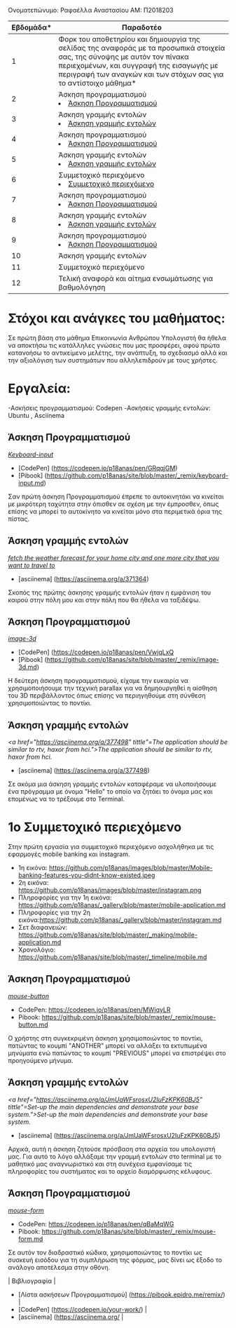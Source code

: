 Ονοματεπώνυμο: Ραφαέλλα Αναστασίου
ΑΜ: Π2018203

| Εβδομάδα* | Παραδοτέο |
| --- | --- |
| 1 | Φορκ του αποθετηρίου και δημιουργία της σελίδας της αναφοράς με τα προσωπικά στοιχεία σας, της σύνοψης με αυτόν τον πίνακα περιεχομένων, και συγγραφή της εισαγωγής με περιγραφή των αναγκών και των στόχων σας για το αντίστοιχο μάθημα* |
| 2 | Άσκηση προγραμματισμού <li><a href="#Άσκηση Προγραμματισμού"></span> <span class="toctext">Άσκηση Προγραμματισμού</span></a> |
| 3 | Άσκηση γραμμής εντολών <li><a href="#Άσκηση γραμμής εντολών"></span> <span class="toctext">Άσκηση γραμμής εντολών</span></a> |
| 4 | Άσκηση προγραμματισμού <li><a href="#Άσκηση Προγραμματισμού"></span> <span class="toctext">Άσκηση Προγραμματισμού</span></a> |
| 5 | Άσκηση γραμμής εντολών <li><a href="#Άσκηση γραμμής εντολών"></span> <span class="toctext">Άσκηση γραμμής εντολών</span></a>|
| 6 | Συμμετοχικό περιεχόμενο <li><a href="#Συμμετοχικό περιεχόμενο"></span> <span class="toctext">Συμμετοχικό περιεχόμενο</span></a>|
| 7 | Άσκηση προγραμματισμού <li><a href="#Άσκηση Προγραμματισμού"></span> <span class="toctext">Άσκηση Προγραμματισμού</span></a> |
| 8 | Άσκηση γραμμής εντολών <li><a href="#Άσκηση γραμμής εντολών"></span> <span class="toctext">Άσκηση γραμμής εντολών</span></a>|
| 9 | Άσκηση προγραμματισμού <li><a href="#Άσκηση Προγραμματισμού"></span> <span class="toctext">Άσκηση Προγραμματισμού</span></a>|
| 10 | Άσκηση γραμμής εντολών |
| 11 | Συμμετοχικό περιεχόμενο |
| 12 | Τελική αναφορά και αίτημα ενσωμάτωσης για βαθμολόγηση |

# Στόχοι και ανάγκες του μαθήματος:

Σε πρώτη βάση στο μάθημα Επικοινωνία Ανθρώπου Υπολογιστή θα ήθελα να αποκτήσω τις κατάλληλες γνώσεις που μας προσφέρει, αφού πρώτα κατανοήσω το αντικείμενο μελέτης, την ανάπτυξη, το σχεδιασμό αλλά και την αξιολόγιση των συστημάτων που αλληλεπιδρούν με τους χρήστες.

# Εργαλεία:
 -Ασκήσεις προγραμματισμού: Codepen 
 -Ασκήσεις γραμμής εντολών: Ubuntu , Asciinema 
 

<h2><span id="Άσκηση Προγραμματισμού">Άσκηση Προγραμματισμού</span></h2>

<i><a href="https://github.com/p18anas/site/blob/master/_remix/keyboard-input.md" tittle="Keyboard-input">Keyboard-input</a></i> 

* [CodePen] (https://codepen.io/p18anas/pen/GRqqjGM)
* [Pibook] (https://github.com/p18anas/site/blob/master/_remix/keyboard-input.md)

Σαν πρώτη άσκηση Προγραμματισμού έπρεπε το αυτοκινητάκι να κινείται με μικρότερη ταχύτητα στην όπισθεν σε σχέση με την έμπροσθεν, όπως επίσης να μπορεί το αυτοκίνητο να κινείται μόνο στα περιμετικά όρια της πίστας. 

<h2><span id="Άσκηση γραμμής εντολών">Άσκηση γραμμής εντολών</span></h2>

<i><a href="https://asciinema.org/a/371364" tittle="fetch the weather forecast for your home city and one more city that you want to travel to">fetch the weather forecast for your home city and one more city that you want to travel to</a></i>

* [asciinema] (https://asciinema.org/a/371364)

Σκοπός της  πρώτης άσκησης γραμμής εντολών ήταν η εμφάνιση του καιρού στην πόλη μου και στην πόλη που θα ήθελα να ταξιδέψω.

<h2><span id="Άσκηση Προγραμματισμού">Άσκηση Προγραμματισμού</span></h2>

<i><a href="https://github.com/p18anas/site/blob/master/_remix/image-3d.md" tittle="image-3d">image-3d</a></i> 

* [CodePen] (https://codepen.io/p18anas/pen/VwjqLxQ
* [Pibook] (https://github.com/p18anas/site/blob/master/_remix/image-3d.md)

Η δεύτερη άσκηση προγραμματισμού, είχαμε την ευκαιρία να χρησιμοποιήσουμε την τεχνική parallax για να δημηουργηθεί η αίσθηση του 3D περιβάλλοντος όπως επίσης να περιηγηθούμε στη σύνθεση χρησιμοποιώντας το ποντίκι.
 
<h2><span id="Άσκηση γραμμής εντολών">Άσκηση γραμμής εντολών</span></h2>

<i><a href="https://asciinema.org/a/377498" tittle"=Τhe application should be similar to rtv, haxor from hci.">Τhe application should be similar to rtv, haxor from hci.</a></i>

* [asciinema] (https://asciinema.org/a/377498)

Σε ακόμα μια άσκηση γραμμής εντολών καταφέραμε να υλοποιήσουμε ένα πρόγραμμα με όνομα "Hello" το οποίο να ζητάει το όνομα μας και επομένως να το τρέξουμε στο Terminal.

# 1ο Συμμετοχικό περιεχόμενο

Στην πρώτη εργασία για συμμετοχικό περιεχόμενο ασχολήθηκα με τις εφαρμογές mobile banking και instagram.
- 1η εικόνα: https://github.com/p18anas/images/blob/master/Mobile-banking-features-you-didnt-know-existed.jpeg
- 2η εικόνα: https://github.com/p18anas/images/blob/master/instagram.png
- Πληροφορίες για την 1η εικόνα: https://github.com/p18anas/_gallery/blob/master/mobile-application.md
- Πληροφορίες για την 2η εικόνα:https://github.com/p18anas/_gallery/blob/master/instagram.md
- Σετ διαφανειών: https://github.com/p18anas/site/blob/master/_making/mobile-application.md
- Χρονολόγιο: https://github.com/p18anas/site/blob/master/_timeline/mobile.md

<h2><span id="Άσκηση Προγραμματισμού">Άσκηση Προγραμματισμού</span></h2>

<i><a href="https://github.com/p18anas/site/blob/master/_remix/mouse-button.md" tittle="mouse-button">mouse-button</a></i>

* CodePen: https://codepen.io/p18anas/pen/MWjqyLR
* Pibook: https://github.com/p18anas/site/blob/master/_remix/mouse-button.md


Ο χρήστης στη συγκεκριμένη άσκηση χρησιμοποιώντας το ποντίκι, πατώντας το κουμπί "ANOTHER" μπορεί να αλλάξει τα εκτυπωμένα μηνύματα ενώ πατώντας το κουμπί "PREVIOUS" μπορεί να επιστρέψει στο προηγούμενο μήνυμα.


<h2><span id="Άσκηση γραμμής εντολών">Άσκηση γραμμής εντολών</span></h2>

<i><a href="https://asciinema.org/a/JmUaWFsrosxU2IuFzKPK60BJ5" tittle"=Set-up the main dependencies and demonstrate your base system.">Set-up the main dependencies and demonstrate your base system.</a></i>

* [asciinema] (https://asciinema.org/a/JmUaWFsrosxU2IuFzKPK60BJ5)

Αρχικά, αυτή η άσκηση ζητούσε πρόσβαση στα αρχεία του υπολογιστή μας. Για αυτό το λόγο αλλάξαμε την γραμμή εντολών στο  terminal με το μαθητικό μας αναγνωριστικό και στη συνέχεια εμφανίσαμε τις πληροφορίες του συστήματος και το αρχείο διαμόρφωσης κέλυφους.  

<h2><span id="Άσκηση Προγραμματισμού">Άσκηση Προγραμματισμού</span></h2>

<i><a href="https://github.com/p18anas/site/blob/master/_remix/mouse-form.md" tittle="mouse-form">mouse-form</a></i>

* CodePen: https://codepen.io/p18anas/pen/qBaMqWG
* Pibook: https://github.com/p18anas/site/blob/master/_remix/mouse-form.md

Σε αυτόν τον διαδραστικό κώδικα, χρησιμοποιώντας το ποντίκι ως συσκευή εισόδου για τη συμπλήρωση της φόρμας, μας δίνει ως έξοδο το ανάλογο αποτέλεσμα στην οθόνη.



| Βιβλιογραφία |
* [Λίστα ασκήσεων Προγραμματισμού] (https://pibook.epidro.me/remix/) |
* [CodePen] (https://codepen.io/your-work/) |
* [asciinema] (https://asciinema.org/ |
